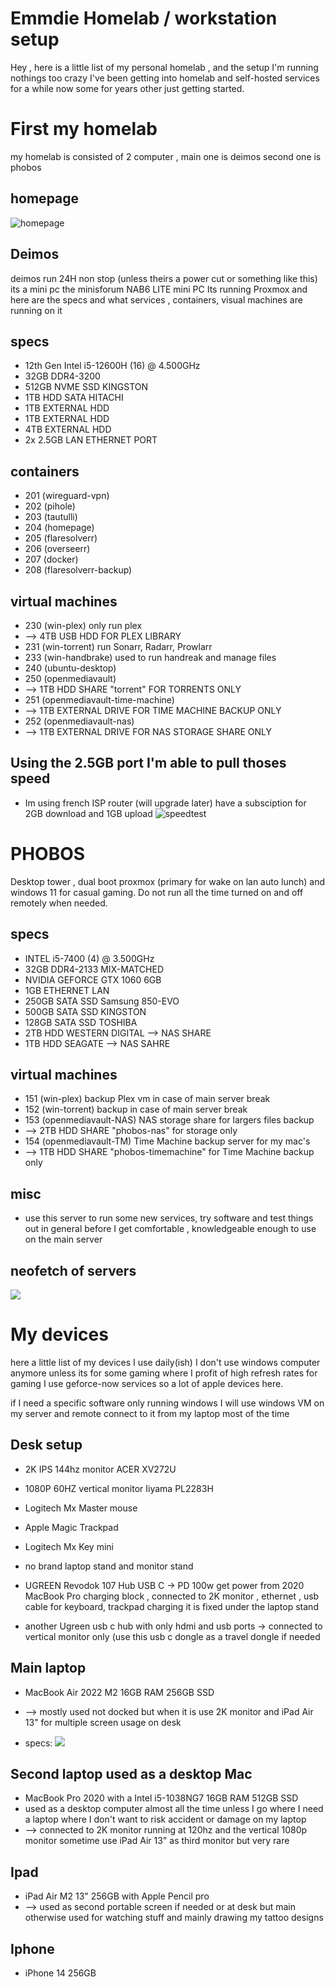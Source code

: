# Emmdie Homelab / workstation setup

Hey , here is a little list of my personal homelab , and the setup I'm running nothings too crazy I've been getting into homelab and self-hosted services for a while now some for years other just getting started.

# First my homelab

my homelab is consisted of 2 computer , main one is deimos second one is phobos

## homepage
![homepage](https://i.imgur.com/ciSFnxj.png)

## Deimos 
deimos run 24H non stop (unless theirs a power cut or something like this)
its a mini pc the minisforum NAB6 LITE mini PC 
Its running Proxmox and here are the specs and what services , containers, visual machines are running on it 

## specs

* 12th Gen Intel i5-12600H (16) @ 4.500GHz
* 32GB DDR4-3200
* 512GB NVME SSD KINGSTON
* 1TB HDD SATA HITACHI
* 1TB EXTERNAL HDD
* 1TB EXTERNAL HDD
* 4TB EXTERNAL HDD 
* 2x 2.5GB LAN ETHERNET PORT

## containers
* 201 (wireguard-vpn)
* 202 (pihole)
* 203 (tautulli)
* 204 (homepage)
* 205 (flaresolverr)
* 206 (overseerr)
* 207 (docker)
* 208 (flaresolverr-backup)

## virtual machines
* 230 (win-plex) only run plex
* --> 4TB USB HDD FOR PLEX LIBRARY
* 231 (win-torrent) run Sonarr, Radarr, Prowlarr
* 233 (win-handbrake) used to run handreak and manage files
* 240 (ubuntu-desktop)
* 250 (openmediavault)
* --> 1TB HDD SHARE "torrent" FOR TORRENTS ONLY
* 251 (openmediavault-time-machine) 
* --> 1TB EXTERNAL DRIVE FOR TIME MACHINE BACKUP ONLY
* 252 (openmediavault-nas) 
* --> 1TB EXTERNAL DRIVE FOR NAS STORAGE SHARE ONLY


## Using the 2.5GB port I'm able to pull thoses speed 
* Im using french ISP router (will upgrade later) have a subsciption for 2GB download and 1GB upload
![speedtest](https://i.imgur.com/P8iInEY.png)



# PHOBOS

Desktop tower , dual boot proxmox (primary for wake on lan auto lunch) and windows 11 for casual gaming.
Do not run all the time turned on and off remotely when needed.

## specs

* INTEL i5-7400 (4) @ 3.500GHz
* 32GB DDR4-2133 MIX-MATCHED
* NVIDIA GEFORCE GTX 1060 6GB
* 1GB ETHERNET LAN
* 250GB SATA SSD Samsung 850-EVO 
* 500GB SATA SSD KINGSTON 
* 128GB SATA SSD TOSHIBA
* 2TB HDD WESTERN DIGITAL --> NAS SHARE
* 1TB HDD SEAGATE --> NAS SAHRE

## virtual machines
* 151 (win-plex) backup Plex vm in case of main server break 
* 152 (win-torrent) backup in case of main server break
* 153 (openmediavault-NAS) NAS storage share for largers files backup 
* --> 2TB HDD SHARE "phobos-nas" for storage only
* 154 (openmediavault-TM) Time Machine backup server for my mac's
* --> 1TB HDD SHARE "phobos-timemachine" for Time Machine backup only

## misc
* use this server to run some new services, try software and test things out in general before I get comfortable , knowledgeable enough to use on the main server

## neofetch of servers
![](https://i.imgur.com/uj1oDq1.png)



# My devices 

here a little list of my devices I use daily(ish) I don't use windows computer anymore unless its for some gaming where I profit of high refresh rates for gaming I use geforce-now services so a lot of apple devices here.

if I need a specific software only running windows I will use windows VM on my server and remote connect to it from my laptop most of the time 

## Desk setup
* 2K IPS 144hz monitor ACER XV272U
* 1080P 60HZ vertical monitor Iiyama PL2283H
* Logitech Mx Master mouse
* Apple Magic Trackpad 
* Logitech Mx Key mini 
* no brand laptop stand and monitor stand 

* UGREEN Revodok 107 Hub USB C
-> PD 100w get power from 2020 MacBook Pro charging block , connected to 2K monitor , ethernet , usb cable for keyboard, trackpad charging
it is fixed under the laptop stand 
* another Ugreen usb c hub with only hdmi and usb ports
-> connected to vertical monitor only (use this usb c dongle as a travel dongle if needed 



## Main laptop 
* MacBook Air 2022 M2 16GB RAM 256GB SSD
* --> mostly used not docked but when it is use 2K monitor and iPad Air 13" for multiple screen usage on desk 

* specs:
![](https://i.imgur.com/JpH2osA.png)

## Second laptop used as a desktop Mac
* MacBook Pro 2020 with a Intel i5-1038NG7 16GB RAM 512GB SSD
* used as a desktop computer almost all the time unless I go where I need a laptop where I don't want to risk accident or damage on my laptop
* --> connected to 2K monitor running at 120hz and the vertical 1080p monitor sometime use iPad Air 13" as third monitor but very rare

## Ipad
* iPad Air M2 13" 256GB with Apple Pencil pro 
* --> used as second portable screen if needed or at desk but main otherwise used for watching stuff and mainly drawing my tattoo designs

## Iphone
* iPhone 14 256GB 
